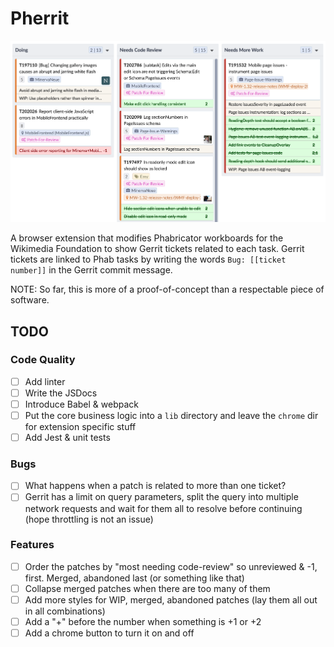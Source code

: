 # Pherrit


![screenshot](screenshot.png)

A browser extension that modifies Phabricator workboards for the Wikimedia Foundation to show Gerrit tickets related to each task. Gerrit tickets are linked to Phab tasks by writing the words `Bug: [[ticket number]]` in the Gerrit commit message.

NOTE: So far, this is more of a proof-of-concept than a respectable piece of software.

## TODO

### Code Quality
* [ ] Add linter
* [ ] Write the JSDocs
* [ ] Introduce Babel & webpack
* [ ] Put the core business logic into a `lib` directory and leave the `chrome` dir for extension specific stuff
* [ ] Add Jest & unit tests

### Bugs
* [ ] What happens when a patch is related to more than one ticket?
* [ ] Gerrit has a limit on query parameters, split the query into multiple network requests and wait for them all to resolve before continuing (hope throttling is not an issue)

### Features
* [ ] Order the patches by "most needing code-review" so unreviewed & -1, first. Merged, abandoned last (or something like that)
* [ ] Collapse merged patches when there are too many of them
* [ ] Add more styles for WIP, merged, abandoned patches (lay them all out in all combinations)
* [ ] Add a "+" before the number when something is +1 or +2
* [ ] Add a chrome button to turn it on and off
